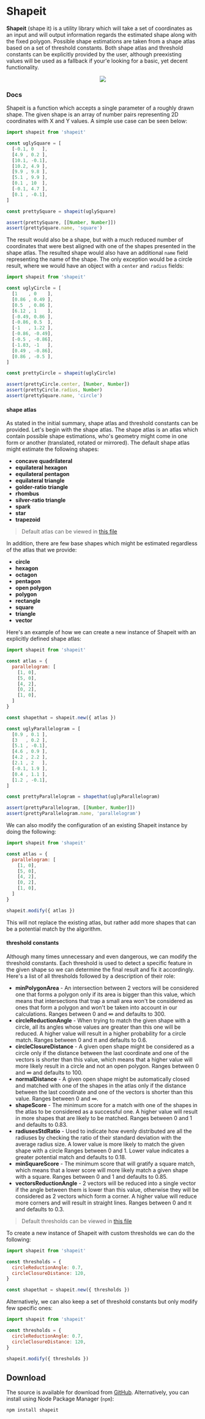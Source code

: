 # Shapeit

**Shapeit** (shape it) is a utility library which will take a set of coordinates as an input and will output information regards the estimated shape along with the fixed polygon. Possible shape estimations are taken from a shape atlas based on a set of threshold constants. Both shape atlas and threshold constants can be explicitly provided by the user, although preexisting values will be used as a fallback if your'e looking for a basic, yet decent functionality.

<p align="center">
  <img src="https://user-images.githubusercontent.com/7648874/35002893-0db4a24a-fb26-11e7-8032-4a22a4246003.gif" />
</p>

### Docs

Shapeit is a function which accepts a single parameter of a roughly drawn shape. The given shape is an array of number pairs representing 2D coordinates with X and Y values. A simple use case can be seen below:

```js
import shapeit from 'shapeit'

const uglySquare = [
  [-0.1, 0   ],
  [4.9 , 0.2 ],
  [10.1, -0.1],
  [10.2, 4.9 ],
  [9.9 , 9.8 ],
  [5.1 , 9.9 ],
  [0.1 , 10  ],
  [-0.1, 4.7 ],
  [0.1 , -0.1],
]

const prettySquare = shapeit(uglySquare)

assert(prettySquare, [[Number, Number]])
assert(prettySquare.name, 'square')
```

The result would also be a shape, but with a much reduced number of coordinates that were best aligned with one of the shapes presented in the shape atlas. The resulted shape would also have an additional `name` field representing the name of the shape. The only exception would be a circle result, where we would have an object with a `center` and `radius` fields:

```js
import shapeit from 'shapeit'

const uglyCircle = [
  [1    , 0    ],
  [0.86 , 0.49 ],
  [0.5  , 0.86 ],
  [6.12 , 1    ],
  [-0.49, 0.86 ],
  [-0.86, 0.5  ],
  [-1   , 1.22 ],
  [-0.86, -0.49],
  [-0.5 , -0.86],
  [-1.83, -1   ],
  [0.49 , -0.86],
  [0.86 , -0.5 ],
]

const prettyCircle = shapeit(uglyCircle)

assert(prettyCircle.center, [Number, Number])
assert(prettyCircle.radius, Number)
assert(prettySquare.name, 'circle')
```

#### shape atlas

As stated in the initial summary, shape atlas and threshold constants can be provided. Let's begin with the shape atlas. The shape atlas is an atlas which contain possible shape estimations, who's geometry might come in one form or another (translated, rotated or mirrored). The default shape atlas might estimate the following shapes:

- **concave quadrilateral**
- **equilateral hexagon**
- **equilateral pentagon**
- **equilateral triangle**
- **golder-ratio triangle**
- **rhombus**
- **silver-ratio triangle**
- **spark**
- **star**
- **trapezoid**

> Default atlas can be viewed in [this file]()

In addition, there are few base shapes which might be estimated regardless of the atlas that we provide:

- **circle**
- **hexagon**
- **octagon**
- **pentagon**
- **open polygon**
- **polygon**
- **rectangle**
- **square**
- **triangle**
- **vector**

Here's an example of how we can create a new instance of Shapeit with an explicitly defined shape atlas:

```js
import shapeit from 'shapeit'

const atlas = {
  parallelogram: [
    [1, 0],
    [5, 0],
    [4, 2],
    [0, 2],
    [1, 0],
  ]
}

const shapethat = shapeit.new({ atlas })

const uglyParallelogram = [
  [0.9 , 0.1 ],
  [3   , 0.2 ],
  [5.1 , -0.1],
  [4.6 , 0.9 ],
  [4.2 , 2.2 ],
  [2.1 , 2   ],
  [-0.1, 1.9 ],
  [0.4 , 1.1 ],
  [1.2 , -0.1],
]

const prettyParallelogram = shapethat(uglyParallelogram)

assert(prettyParallelogram, [[Number, Number]])
assert(prettyParallelogram.name, 'parallelogram') 
```

We can also modify the configuration of an existing Shapeit instance by doing the following:

```js
import shapeit from 'shapeit'

const atlas = {
  parallelogram: [
    [1, 0],
    [5, 0],
    [4, 2],
    [0, 2],
    [1, 0],
  ]
}

shapeit.modify({ atlas })
```

This will not replace the existing atlas, but rather add more shapes that can be a potential match by the algorithm.

#### threshold constants

Although many times unnecessary and even dangerous, we can modify the threshold constants. Each threshold is used to detect a specific feature in the given shape so we can determine the final result and fix it accordingly. Here's a list of all thresholds followed by a description of their role:

- **minPolygonArea** - An intersection between 2 vectors will be considered one that forms a polygon only if its area is bigger than this value, which means that intersections that trap a small area won't be considered as ones that form a polygon and won't be taken into account in our calculations. Ranges between 0 and ∞ and defaults to 300.
- **circleReductionAngle** - When trying to match the given shape with a circle, all its angles whose values are greater than this one will be reduced. A higher value will result in a higher probability for a circle match. Ranges between 0 and π and defaults to 0.6.
- **circleClosureDistance** - A given open shape might be considered as a circle only if the distance between the last coordinate and one of the vectors is shorter than this value, which means that a higher value will more likely result in a circle and not an open polygon.  Ranges between 0 and ∞ and defaults to 100.
- **normalDistance** - A given open shape might be automatically closed and matched with one of the shapes in the atlas only if the distance between the last coordinate and one of the vectors is shorter than this value. Ranges between 0 and ∞.
- **shapeScore** - The minimum score for a match with one of the shapes in the atlas to be considered as a successful one. A higher value will result in more shapes that are likely to be matched. Ranges between 0 and 1 and defaults to 0.83.
- **radiusesStdRatio** - Used to indicate how evenly distributed are all the radiuses by checking the ratio of their standard deviation with the average radius size. A lower value is more likely to match the given shape with a circle Ranges between 0 and 1. Lower value indicates a greater potential match and defaults to 0.18.
- **minSquareScore** - The minimum score that will gratify a square match, which means that a lower score will more likely match a given shape with a square. Ranges between 0 and 1 and defaults to 0.85.
- **vectorsReductionAngle** - 2 vectors will be reduced into a single vector if the angle between them is lower than this value, otherwise they will be considered as 2 vectors which form a corner. A higher value will reduce more corners and will result in straight lines. Ranges between 0 and π and defaults to 0.3.

> Default thresholds can be viewed in [this file]()

To create a new instance of Shapeit with custom thresholds we can do the following:

```js
import shapeit from 'shapeit'

const thresholds = {
  circleReductionAngle: 0.7,
  circleClosureDistance: 120,
}

const shapethat = shapeit.new({ thresholds })
```

Alternatively, we can also keep a set of threshold constants but only modify few specific ones:

```js
import shapeit from 'shapeit'

const thresholds = {
  circleReductionAngle: 0.7,
  circleClosureDistance: 120,
}

shapeit.modify({ thresholds })
```

## Download

The source is available for download from [GitHub](http://github.com/Appfairy/shapeit). Alternatively, you can install using Node Package Manager (`npm`):

    npm install shapeit
